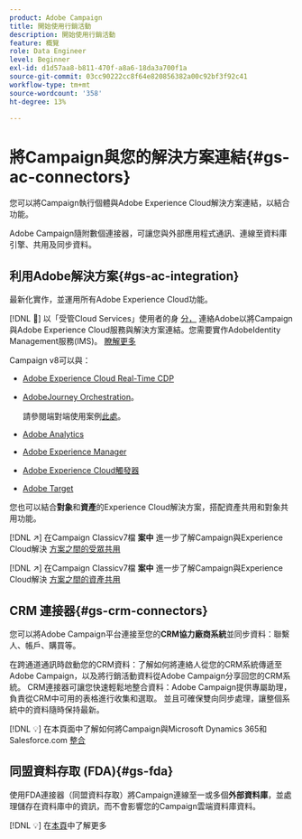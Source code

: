 ```yaml
---
product: Adobe Campaign
title: 開始使用行銷活動
description: 開始使用行銷活動
feature: 概覽
role: Data Engineer
level: Beginner
exl-id: d1d57aa8-b811-470f-a8a6-18da3a700f1a
source-git-commit: 03cc90222cc8f64e820856382a00c92bf3f92c41
workflow-type: tm+mt
source-wordcount: '358'
ht-degree: 13%

---
```


# 將Campaign與您的解決方案連結{#gs-ac-connectors}

您可以將Campaign執行個體與Adobe Experience Cloud解決方案連結，以結合功能。

Adobe Campaign隨附數個連接器，可讓您與外部應用程式通訊、連線至資料庫引擎、共用及同步資料。

## 利用Adobe解決方案{#gs-ac-integration}

最新化實作，並運用所有Adobe Experience Cloud功能。

[!DNL :speech_balloon:] 以「受管Cloud Services」使用者的身 [分，](../start/campaign-faq.md#support) 連絡Adobe以將Campaign與Adobe Experience Cloud服務與解決方案連結。您需要實作AdobeIdentity Management服務(IMS)。 [瞭解更多](../start/connect.md#connect-ims)

Campaign v8可以與：


* [Adobe Experience Cloud Real-Time CDP](../connect/ac-rtcdp.md)
* [AdobeJourney Orchestration](https://experienceleague.adobe.com/docs/journeys/using/action-journeys/acc-action.html?lang=en)。

   請參閱端對端使用案例[此處](https://experienceleague.adobe.com/docs/journeys/using/use-cases-journeys/campaign-classic-use-case.html)。

* [Adobe Analytics](../connect/ac-aa.md)
* [Adobe Experience Manager](../connect/ac-aem.md)
* [Adobe Experience Cloud觸發器](../connect/ac-triggers.md)
* [Adobe Target](../connect/ac-at.md)

您也可以結合&#x200B;**對象**&#x200B;和&#x200B;**資產**&#x200B;的Experience Cloud解決方案，搭配資產共用和對象共用功能。

[!DNL :arrow_upper_right:] 在Campaign Classicv7檔 **案中** 進一步了解Campaign與Experience Cloud解決 [方案之間的受眾共用](https://experienceleague.adobe.com/docs/campaign-classic/using/integrating-with-adobe-experience-cloud/audience-sharing/sharing-audiences-with-adobe-experience-cloud.html?lang=en#integrating-with-adobe-experience-cloud)

[!DNL :arrow_upper_right:] 在Campaign Classicv7檔 **案中** 進一步了解Campaign與Experience Cloud解決 [方案之間的資產共用](https://experienceleague.adobe.com/docs/campaign-classic/using/integrating-with-adobe-experience-cloud/asset-sharing/sharing-assets-with-adobe-experience-cloud.html?lang=en#integrating-with-adobe-experience-cloud)

## CRM 連接器{#gs-crm-connectors}

您可以將Adobe Campaign平台連接至您的&#x200B;**CRM協力廠商系統**&#x200B;並同步資料：聯繫人、帳戶、購買等。

在跨通道通訊時啟動您的CRM資料：了解如何將連絡人從您的CRM系統傳遞至Adobe Campaign，以及將行銷活動資料從Adobe Campaign分享回您的CRM系統。
CRM連接器可讓您快速輕鬆地整合資料：Adobe Campaign提供專屬助理，負責從CRM中可用的表格進行收集和選取。 並且可確保雙向同步處理，讓整個系統中的資料隨時保持最新。

[!DNL :bulb:] 在本頁面中了解如何將Campaign與Microsoft Dynamics 365和Salesforce.com [整合](crm.md)

## 同盟資料存取 (FDA){#gs-fda}

使用FDA連接器（同盟資料存取）將Campaign連線至一或多個&#x200B;**外部資料庫**，並處理儲存在資料庫中的資訊，而不會影響您的Campaign雲端資料庫資料。

[!DNL :bulb:] 在[本頁](fda.md)中了解更多


<!-- 
 ## Integrate with social media

Use the **Managing social networks (Social Marketing)** option to interact with customers and prospects via Twitter.

* Send messages - Use Adobe Campaign Social Marketing to send messages on Twitter. Adobe Campaign lets you post messages directly to your twitter account. You can also send direct messages to all your followers.

* Collect new contacts - Adobe Campaign Social Marketing also makes it easy to acquire new contacts via Facebook: contact users and ask them if they want to share their profile information. If they accept, Adobe Campaign automatically recovers the data, which enables you to carry out targeting campaigns and, when possible, to implement cross-channel strategies.

[!DNL :bulb:] Learn how to set up and use Campaign Social Marketing in [this section](../connect/ac-tw.md) -->